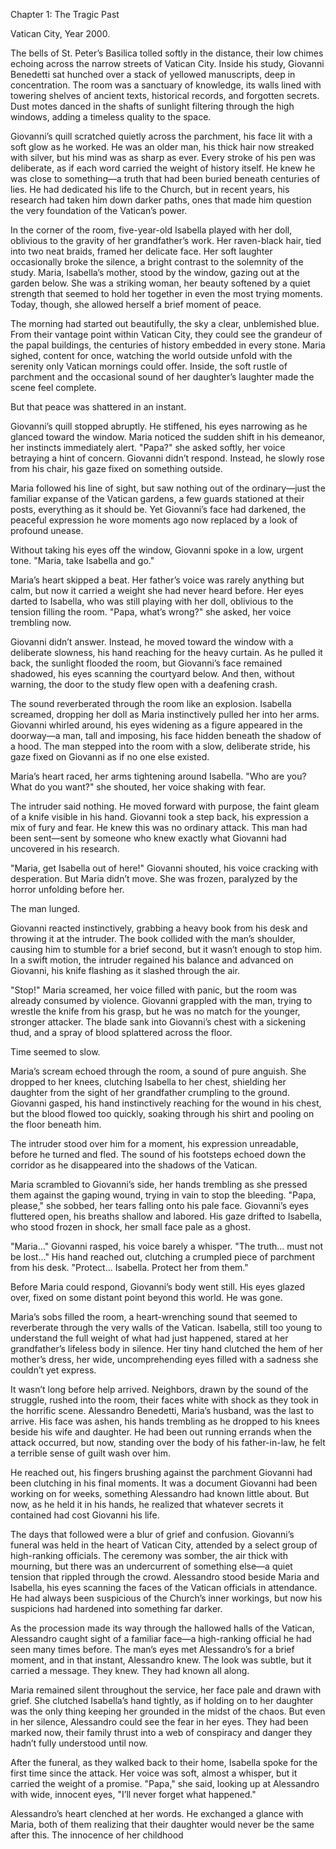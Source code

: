 Chapter 1: The Tragic Past

Vatican City, Year 2000.

The bells of St. Peter’s Basilica tolled softly in the distance, their low chimes echoing across the narrow streets of Vatican City. Inside his study, Giovanni Benedetti sat hunched over a stack of yellowed manuscripts, deep in concentration. The room was a sanctuary of knowledge, its walls lined with towering shelves of ancient texts, historical records, and forgotten secrets. Dust motes danced in the shafts of sunlight filtering through the high windows, adding a timeless quality to the space.

Giovanni’s quill scratched quietly across the parchment, his face lit with a soft glow as he worked. He was an older man, his thick hair now streaked with silver, but his mind was as sharp as ever. Every stroke of his pen was deliberate, as if each word carried the weight of history itself. He knew he was close to something—a truth that had been buried beneath centuries of lies. He had dedicated his life to the Church, but in recent years, his research had taken him down darker paths, ones that made him question the very foundation of the Vatican’s power.

In the corner of the room, five-year-old Isabella played with her doll, oblivious to the gravity of her grandfather’s work. Her raven-black hair, tied into two neat braids, framed her delicate face. Her soft laughter occasionally broke the silence, a bright contrast to the solemnity of the study. Maria, Isabella’s mother, stood by the window, gazing out at the garden below. She was a striking woman, her beauty softened by a quiet strength that seemed to hold her together in even the most trying moments. Today, though, she allowed herself a brief moment of peace.

The morning had started out beautifully, the sky a clear, unblemished blue. From their vantage point within Vatican City, they could see the grandeur of the papal buildings, the centuries of history embedded in every stone. Maria sighed, content for once, watching the world outside unfold with the serenity only Vatican mornings could offer. Inside, the soft rustle of parchment and the occasional sound of her daughter’s laughter made the scene feel complete.

But that peace was shattered in an instant.

Giovanni’s quill stopped abruptly. He stiffened, his eyes narrowing as he glanced toward the window. Maria noticed the sudden shift in his demeanor, her instincts immediately alert. "Papa?" she asked softly, her voice betraying a hint of concern. Giovanni didn’t respond. Instead, he slowly rose from his chair, his gaze fixed on something outside.

Maria followed his line of sight, but saw nothing out of the ordinary—just the familiar expanse of the Vatican gardens, a few guards stationed at their posts, everything as it should be. Yet Giovanni’s face had darkened, the peaceful expression he wore moments ago now replaced by a look of profound unease.

Without taking his eyes off the window, Giovanni spoke in a low, urgent tone. "Maria, take Isabella and go."

Maria’s heart skipped a beat. Her father’s voice was rarely anything but calm, but now it carried a weight she had never heard before. Her eyes darted to Isabella, who was still playing with her doll, oblivious to the tension filling the room. "Papa, what’s wrong?" she asked, her voice trembling now.

Giovanni didn’t answer. Instead, he moved toward the window with a deliberate slowness, his hand reaching for the heavy curtain. As he pulled it back, the sunlight flooded the room, but Giovanni’s face remained shadowed, his eyes scanning the courtyard below. And then, without warning, the door to the study flew open with a deafening crash.

The sound reverberated through the room like an explosion. Isabella screamed, dropping her doll as Maria instinctively pulled her into her arms. Giovanni whirled around, his eyes widening as a figure appeared in the doorway—a man, tall and imposing, his face hidden beneath the shadow of a hood. The man stepped into the room with a slow, deliberate stride, his gaze fixed on Giovanni as if no one else existed.

Maria’s heart raced, her arms tightening around Isabella. "Who are you? What do you want?" she shouted, her voice shaking with fear.

The intruder said nothing. He moved forward with purpose, the faint gleam of a knife visible in his hand. Giovanni took a step back, his expression a mix of fury and fear. He knew this was no ordinary attack. This man had been sent—sent by someone who knew exactly what Giovanni had uncovered in his research.

"Maria, get Isabella out of here!" Giovanni shouted, his voice cracking with desperation. But Maria didn’t move. She was frozen, paralyzed by the horror unfolding before her.

The man lunged.

Giovanni reacted instinctively, grabbing a heavy book from his desk and throwing it at the intruder. The book collided with the man’s shoulder, causing him to stumble for a brief second, but it wasn’t enough to stop him. In a swift motion, the intruder regained his balance and advanced on Giovanni, his knife flashing as it slashed through the air.

"Stop!" Maria screamed, her voice filled with panic, but the room was already consumed by violence. Giovanni grappled with the man, trying to wrestle the knife from his grasp, but he was no match for the younger, stronger attacker. The blade sank into Giovanni’s chest with a sickening thud, and a spray of blood splattered across the floor.

Time seemed to slow.

Maria’s scream echoed through the room, a sound of pure anguish. She dropped to her knees, clutching Isabella to her chest, shielding her daughter from the sight of her grandfather crumpling to the ground. Giovanni gasped, his hand instinctively reaching for the wound in his chest, but the blood flowed too quickly, soaking through his shirt and pooling on the floor beneath him.

The intruder stood over him for a moment, his expression unreadable, before he turned and fled. The sound of his footsteps echoed down the corridor as he disappeared into the shadows of the Vatican.

Maria scrambled to Giovanni’s side, her hands trembling as she pressed them against the gaping wound, trying in vain to stop the bleeding. "Papa, please," she sobbed, her tears falling onto his pale face. Giovanni’s eyes fluttered open, his breaths shallow and labored. His gaze drifted to Isabella, who stood frozen in shock, her small face pale as a ghost.

"Maria..." Giovanni rasped, his voice barely a whisper. "The truth... must not be lost..." His hand reached out, clutching a crumpled piece of parchment from his desk. "Protect... Isabella. Protect her from them."

Before Maria could respond, Giovanni’s body went still. His eyes glazed over, fixed on some distant point beyond this world. He was gone.

Maria’s sobs filled the room, a heart-wrenching sound that seemed to reverberate through the very walls of the Vatican. Isabella, still too young to understand the full weight of what had just happened, stared at her grandfather’s lifeless body in silence. Her tiny hand clutched the hem of her mother’s dress, her wide, uncomprehending eyes filled with a sadness she couldn’t yet express.

It wasn’t long before help arrived. Neighbors, drawn by the sound of the struggle, rushed into the room, their faces white with shock as they took in the horrific scene. Alessandro Benedetti, Maria’s husband, was the last to arrive. His face was ashen, his hands trembling as he dropped to his knees beside his wife and daughter. He had been out running errands when the attack occurred, but now, standing over the body of his father-in-law, he felt a terrible sense of guilt wash over him.

He reached out, his fingers brushing against the parchment Giovanni had been clutching in his final moments. It was a document Giovanni had been working on for weeks, something Alessandro had known little about. But now, as he held it in his hands, he realized that whatever secrets it contained had cost Giovanni his life.

The days that followed were a blur of grief and confusion. Giovanni’s funeral was held in the heart of Vatican City, attended by a select group of high-ranking officials. The ceremony was somber, the air thick with mourning, but there was an undercurrent of something else—a quiet tension that rippled through the crowd. Alessandro stood beside Maria and Isabella, his eyes scanning the faces of the Vatican officials in attendance. He had always been suspicious of the Church’s inner workings, but now his suspicions had hardened into something far darker.

As the procession made its way through the hallowed halls of the Vatican, Alessandro caught sight of a familiar face—a high-ranking official he had seen many times before. The man’s eyes met Alessandro’s for a brief moment, and in that instant, Alessandro knew. The look was subtle, but it carried a message. They knew. They had known all along.

Maria remained silent throughout the service, her face pale and drawn with grief. She clutched Isabella’s hand tightly, as if holding on to her daughter was the only thing keeping her grounded in the midst of the chaos. But even in her silence, Alessandro could see the fear in her eyes. They had been marked now, their family thrust into a web of conspiracy and danger they hadn’t fully understood until now.

After the funeral, as they walked back to their home, Isabella spoke for the first time since the attack. Her voice was soft, almost a whisper, but it carried the weight of a promise. "Papa," she said, looking up at Alessandro with wide, innocent eyes, "I’ll never forget what happened."

Alessandro’s heart clenched at her words. He exchanged a glance with Maria, both of them realizing that their daughter would never be the same after this. The innocence of her childhood

